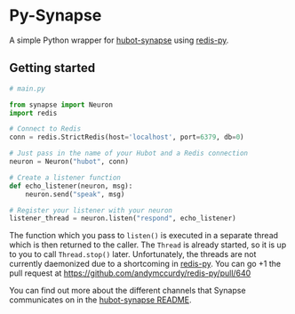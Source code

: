# Py-Synapse
A simple Python wrapper for [hubot-synapse][hubot-synapse] using
[redis-py][redis-py].

## Getting started
```python
# main.py

from synapse import Neuron
import redis

# Connect to Redis
conn = redis.StrictRedis(host='localhost', port=6379, db=0)

# Just pass in the name of your Hubot and a Redis connection
neuron = Neuron("hubot", conn)

# Create a listener function
def echo_listener(neuron, msg):
    neuron.send("speak", msg)

# Register your listener with your neuron
listener_thread = neuron.listen("respond", echo_listener)
```

The function which you pass to `listen()` is executed in a separate thread
which is then returned to the caller. The `Thread` is already started, so it is
up to you to call `Thread.stop()` later. Unfortunately, the threads are not
currently daemonized due to a shortcoming in [redis-py][redis-py]. You can go
+1 the pull request at https://github.com/andymccurdy/redis-py/pull/640

You can find out more about the different channels that Synapse communicates on
in the [hubot-synapse README][hubot-synapse].

[hubot-synapse]: http://github.com/Gustave/hubot-synapse
[redis-py]: https://github.com/andymccurdy/redis-py
